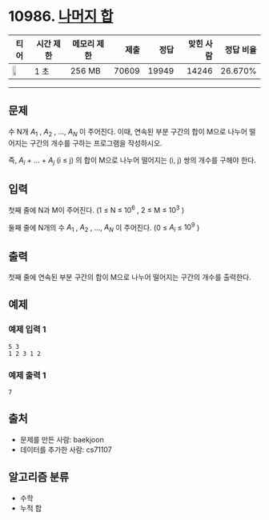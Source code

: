 # 10986. [나머지 합](https://www.acmicpc.net/problem/10986)

| 티어 | 시간 제한 | 메모리 제한 | 제출 | 정답 | 맞힌 사람 | 정답 비율 |
|---|---|---|---:|---:|---:|---:|
| <img src="https://static.solved.ac/tier_small/13.svg" width="50%" /> | 1 초 | 256 MB | 70609 | 19949 | 14246 | 26.670% |

---

## 문제

수 N개 $A_{1}$
, $A_{2}$
, ..., $A_{N}$
이 주어진다. 이때, 연속된 부분 구간의 합이 M으로 나누어 떨어지는 구간의 개수를 구하는 프로그램을 작성하시오.

즉, $A_{i}$ + ... + $A_{j}$
(i ≤ j) 의 합이 M으로 나누어 떨어지는 (i, j) 쌍의 개수를 구해야 한다.

## 입력

첫째 줄에 N과 M이 주어진다. (1 ≤ N ≤ $10^{6}$
, 2 ≤ M ≤ $10^{3}$
)

둘째 줄에 N개의 수 $A_{1}$
, $A_{2}$
, ..., $A_{N}$
이 주어진다. (0 ≤ $A_{i}$
≤ $10^{9}$
)

## 출력

첫째 줄에 연속된 부분 구간의 합이 M으로 나누어 떨어지는 구간의 개수를 출력한다.

## 예제

### 예제 입력 1

```
5 3
1 2 3 1 2
```

### 예제 출력 1

```
7
```

## 출처

- 문제를 만든 사람: baekjoon
- 데이터를 추가한 사람: cs71107

## 알고리즘 분류

- 수학
- 누적 합

